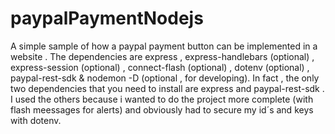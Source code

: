# paypalPaymentNodejs

A simple sample of how a paypal payment button can be implemented in a website . 
The dependencies are express , express-handlebars (optional) , express-session (optional) , connect-flash (optional) , dotenv (optional) ,
paypal-rest-sdk & nodemon -D (optional , for developing). In fact , the only two dependencies that you need to install are express and
paypal-rest-sdk . I used the others because i wanted to do the project more complete (with flash meessages for alerts) and obviously had 
to secure my id´s and keys with dotenv.
